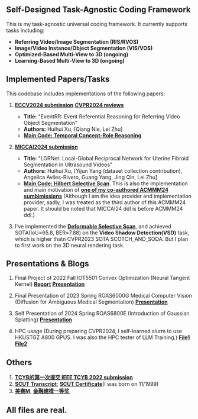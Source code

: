 ## Self-Designed Task-Agnostic Coding Framework

This is my task-agnostic universal coding framework. It currently supports tasks including:

- **Referring Video/Image Segmentation (RIS/RVOS)**
- **Image/Video Instance/Object Segmentation (VIS/VOS)**
- **Optimized-Based Multi-View to 3D (ongoing)**
- **Learning-Based Multi-View to 3D (ongoing)**

## Implemented Papers/Tasks

This codebase includes implementations of the following papers:

1. **[ECCV2024 submission](./readme/EventRR.pdf)**  **[CVPR2024 reviews](./readme/screencapture-openreview-net-forum-2024-04-25-11_37_54.png)** 
    - **Title:** "EventRR: Event Referential Reasoning for Referring Video Object Segmentation"
    - **Authors:** Huihui Xu, [Qiang Nie, Lei Zhu]
    - **[Main Code: Temporal Concept-Role Reasoning](./models/graph/reason_module.py)**

2. **[MICCAI2024 submission](./readme/LGRNet.pdf)**
    - **Title:** "LGRNet: Local-Global Reciprocal Network for Uterine Fibroid Segmentation in Ultrasound Videos"
    - **Authors:** Huihui Xu, [Yijun Yang (dataset collection contribution), Angelica Aviles-Rivero, Guang Yang, Jing Qin, Lei Zhu]
    - **[Main Code: Hilbert Selective Scan](./models/encoder/ops/modules/frame_query_ss2d.py#L576)**. This is also the implementation and main motivation of **[one of my co-authored ACMMM24 sumbimissions](./readme/mm1.pdf)** (Although I am the idea provider and implementation provider, sadly, I was treated as the third author of this ACMMM24 paper. It should be noted that MICCAI24 ddl is before ACMMM24 ddl.)

3. I've implemented the **[Deformable Selective Scan](./models/encoder/ops/modules/deform_selective_scan_mamba_scan.py)**, and achieved SOTA(IoU=65.8, BER=7.88) on the **Video Shadow Detection(VSD)** task, which is higher thatn CVPR2023 SOTA SCOTCH_AND_SODA. But I plan to first work on the 3D neural rendering task.

## Presentations & Blogs

1. Final Project of 2022 Fall IOT5501 Convex Optimization (Neural Tangent Kernel) **[Report](./readme/ntk_report.pdf)**  **[Presentation](./readme/ntk_pre.pdf)** 

2. Final Presentation of 2023 Spring ROAS6000G Medical Computer Vision (Diffusion for Ambiguous Medical Segmentation) **[Presentation](./readme/ROAS6000G_Presentation.pdf)** 

3. Self Presentation of 2024 Spring ROAS6800E (Introduction of Gaussian Splatting) **[Presentation](./readme/haosen_gs.pdf)**

4. HPC usage (During preparing CVPR2024, I self-learned slurm to use HKUSTGZ A800 GPUS. I was also the HPC tester of LLM Training.) **[File1](./readme/hpc.pdf)** **[File2](./readme/hpc_v2.pdf)**

## Others
1. **[TCYB的第一次提交 IEEE TCYB 2022 submission](./readme/tcyb.pdf)**
2. **[SCUT Transcript](./readme/transcript.pdf)**; **[SCUT Certificate](./readme/certificate.jpg)**(I was born on 11/1999)
3. **[美赛M](./readme/meri2.pdf)**, **[金融建模一等奖](./readme/first_math.pdf)**, 

## All files are real.


